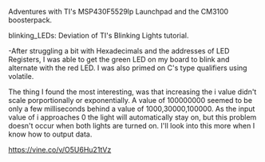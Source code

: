 Adventures with TI's MSP430F5529lp Launchpad and the CM3100 boosterpack.


blinking_LEDs: Deviation of TI's Blinking Lights tutorial. 

-After struggling a bit with Hexadecimals and the addresses of LED Registers, I was able to get the green LED on my board to blink and alternate with the red LED. I was also primed on C's type qualifiers using volatile.

The thing I found the most interesting, was that increasing the i value didn't scale porportionally or exponentially. A value of 100000000 seemed to be only a few milliseconds behind a value of 1000,30000,100000.  As the input value of i approaches 0 the light will automatically stay on, but this problem doesn't occur when both lights are turned on. I'll look into this more when I know how to output data.

https://vine.co/v/O5U6Hu21tVz
